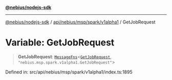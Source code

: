 [**@nebius/nodejs-sdk**](../../../../../../README.md)

***

[@nebius/nodejs-sdk](../../../../../../README.md) / [api/nebius/msp/spark/v1alpha1](../README.md) / GetJobRequest

# Variable: GetJobRequest

> **GetJobRequest**: [`MessageFns`](../../../../../../runtime/protos/core/interfaces/MessageFns.md)\<[`GetJobRequest`](../interfaces/GetJobRequest.md), `"nebius.msp.spark.v1alpha1.GetJobRequest"`\>

Defined in: src/api/nebius/msp/spark/v1alpha1/index.ts:1895
